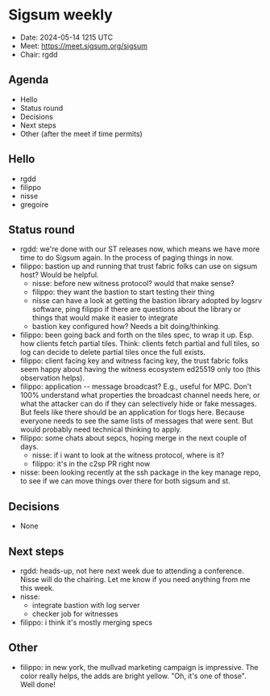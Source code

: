 # Sigsum weekly

- Date: 2024-05-14 1215 UTC
- Meet: https://meet.sigsum.org/sigsum
- Chair: rgdd

## Agenda

- Hello
- Status round
- Decisions
- Next steps
- Other (after the meet if time permits)

## Hello

- rgdd
- filippo
- nisse
- gregoire

## Status round

- rgdd: we're done with our ST releases now, which means we have more time to do
  Sigsum again. In the process of paging things in now.
- filippo: bastion up and running that trust fabric folks can use on sigsum
  host? Would be helpful.
  - nisse: before new witness protocol? would that make sense?
  - filippo: they want the bastion to start testing their thing
  - nisse can have a look at getting the bastion library adopted by logsrv
    software, ping filippo if there are questions about the library or things
    that would make it easier to integrate
  - bastion key configured how? Needs a bit doing/thinking.
- filippo: been going back and forth on the tiles spec, to wrap it up. Esp. how
  clients fetch partial tiles. Think: clients fetch partial and full tiles, so
  log can decide to delete partial tiles once the full exists.
- filippo: client facing key and witness facing key, the trust fabric folks seem
  happy about having the witness ecosystem ed25519 only too (this observation
  helps).
- filippo: application -- message broadcast? E.g., useful for MPC. Don't 100%
  understand what properties the broadcast channel needs here, or what the
  attacker can do if they can selectively hide or fake messages. But feels like
  there should be an application for tlogs here. Because everyone needs to see
  the same lists of messages that were sent. But would probably need technical
  thinking to apply.
- filippo: some chats about sepcs, hoping merge in the next couple of days.
  - nisse: if i want to look at the witness protocol, where is it?
  - filippo: it's in the c2sp PR right now
- nisse: been looking recently at the ssh package in the key manage repo, to see
  if we can move things over there for both sigsum and st.

## Decisions

- None

## Next steps

- rgdd: heads-up, not here next week due to attending a conference. Nisse will
  do the chairing. Let me know if you need anything from me this week.
- nisse:
  - integrate bastion with log server
  - checker job for witnesses
- filippo: i think it's mostly merging specs

## Other

- filippo: in new york, the mullvad marketing campaign is impressive. The color
  really helps, the adds are bright yellow. "Oh, it's one of those". Well done!
